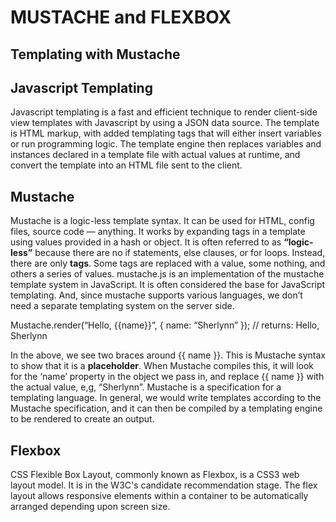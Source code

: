 # MUSTACHE and FLEXBOX

## Templating with Mustache
## Javascript Templating

Javascript templating is a fast and efficient technique to render client-side view templates with Javascript by using a JSON data source. The template is HTML markup, with added templating tags that will either insert variables or run programming logic.
The template engine then replaces variables and instances declared in a template file with actual values at runtime, and convert the template into an HTML file sent to the client.

## Mustache
Mustache is a logic-less template syntax. It can be used for HTML, config files, source code — anything. It works by expanding tags in a template using values provided in a hash or object.
It is often referred to as **“logic-less”** because there are no if statements, else clauses, or for loops. Instead, there are only **tags**. Some tags are replaced with a value, some nothing, and others a series of values.
mustache.js is an implementation of the mustache template system in JavaScript. It is often considered the base for JavaScript templating. And, since mustache supports various languages, we don’t need a separate templating system on the server side.

Mustache.render(“Hello, {{name}}”, { name: “Sherlynn” });
// returns: Hello, Sherlynn

In the above, we see two braces around {{ name }}. This is Mustache syntax to show that it is a **placeholder**. When Mustache compiles this, it will look for the ‘name’ property in the object we pass in, and replace {{ name }} with the actual value, e,g, “Sherlynn”.
Mustache is a specification for a templating language. In general, we would write templates according to the Mustache specification, and it can then be compiled by a templating engine to be rendered to create an output.

## Flexbox
CSS Flexible Box Layout, commonly known as Flexbox, is a CSS3 web layout model. It is in the W3C's candidate recommendation stage. The flex layout allows responsive elements within a container to be automatically arranged depending upon screen size.